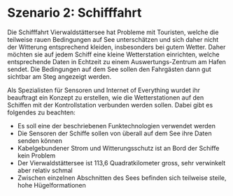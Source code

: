 # Szenario 2: Schifffahrt



Die Schifffahrt Vierwaldstättersee hat Probleme mit Touristen, welche die teilweise rauen Bedingungen auf See unterschätzen und sich daher nicht der Witterung entsprechend kleiden, insbesonders bei gutem Wetter. Daher möchten sie auf jedem Schiff eine kleine Wetterstation einrichten, welche entsprechende Daten in Echtzeit zu einem Auswertungs-Zentrum am Hafen sendet. Die Bedingungen auf dem See sollen den Fahrgästen dann gut sichtbar am Steg angezeigt werden.

Als Spezialisten für Sensoren und Internet of Everything wurdet ihr beauftragt ein Konzept zu erstellen, wie die Wetterstationen auf den Schiffen mit der Kontrollstation verbunden werden sollen. Dabei gibt es folgendes zu beachten:

* Es soll eine der beschriebenen Funktechnologien verwendet werden
* Die Sensoren der Schiffe sollen von überall auf dem See ihre Daten senden können
* Kabelgebundener Strom und Witterungsschutz ist an Bord der Schiffe kein Problem
* Der Vierwaldstättersee ist 113,6 Quadratkilometer gross, sehr verwinkelt aber relativ schmal
* Zwischen einzelnen Abschnitten des Sees befinden sich teilweise steile, hohe Hügelformationen
